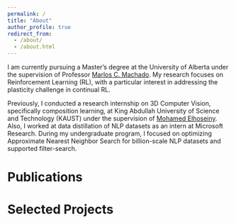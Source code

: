```yaml
---
permalink: /
title: "About"
author_profile: true
redirect_from: 
  - /about/
  - /about.html
---
```


I am currently pursuing a Master’s degree at the University of Alberta under the supervision of Professor [Marlos C. Machado](https://webdocs.cs.ualberta.ca/~machado/). My research focuses on Reinforcement Learning (RL), with a particular interest in addressing the plasticity challenge in continual RL.

Previously, I conducted a research internship on 3D Computer Vision, specifically composition learning, at King Abdullah University of Science and Technology (KAUST) under the supervision of  [Mohamed Elhoseiny](https://cemse.kaust.edu.sa/people/person/mohamed-elhoseiny). Also, I worked at data distillation of NLP datasets as an intern at Microsoft Research. During my undergraduate program, I focused on optimizing Approximate Nearest Neighbor Search for billion-scale NLP datasets and supported filter-search.

Publications
======


Selected Projects
======
